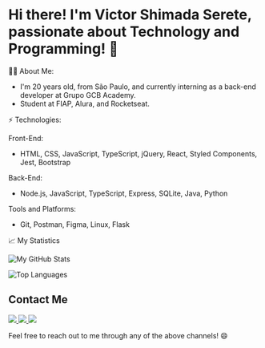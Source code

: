 # Hi there! I'm Victor Shimada Serete, passionate about Technology and Programming! 👋

🧑‍💻 About Me:
  - I'm 20 years old, from São Paulo, and currently interning as a back-end developer at Grupo GCB Academy.
  - Student at FIAP, Alura, and Rocketseat.

⚡ Technologies:

Front-End:
- HTML, CSS, JavaScript, TypeScript, jQuery, React, Styled Components, Jest, Bootstrap

Back-End:
- Node.js, JavaScript, TypeScript, Express, SQLite, Java, Python

Tools and Platforms:
- Git, Postman, Figma, Linux, Flask

📈 My Statistics

![My GitHub Stats](https://github-readme-stats.vercel.app/api?username=shimarrudz&show_icons=true&hide_border=true&count_private=true&theme=radical)

![Top Languages](https://github-readme-stats.vercel.app/api/top-langs/?username=shimarrudz&langs_count=10&count_private=true&hide_border=true&theme=radical&layout=compact)

## Contact Me
<div> 
  <a href="https://api.whatsapp.com/send/?phone=%2B5511983272594&text&app_absent=0" target="_blank">
    <img src="https://img.shields.io/badge/WhatsApp-25D366?style=for-the-badge&logo=whatsapp&logoColor=white" target="_blank">
  </a>
  <a href="mailto:vic.shima.vss@gmail.com">
    <img src="https://img.shields.io/badge/-Gmail-%23333?style=for-the-badge&logo=gmail&logoColor=white" target="_blank">
  </a>
  <a href="https://www.linkedin.com/in/victor-shimada/" target="_blank">
    <img src="https://img.shields.io/badge/-LinkedIn-%230077B5?style=for-the-badge&logo=linkedin&logoColor=white" target="_blank">
  </a> 
</div>

Feel free to reach out to me through any of the above channels! 😄
